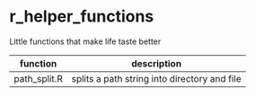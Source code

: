 # r_helper_functions
Little functions that make life taste better

|function|description|
|--------|-----------|
|path_split.R| splits a path string into directory and file|
